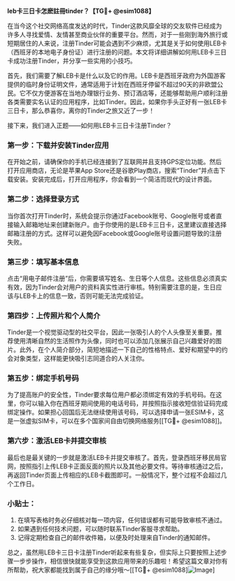 **leb卡三日卡怎麽註冊tinder？【TG💪+ @esim1088】**

在当今这个社交网络高度发达的时代，Tinder这款风靡全球的交友软件已经成为许多人寻找爱情、友情甚至商业伙伴的重要平台。然而，对于一些刚到海外旅行或短期居住的人来说，注册Tinder可能会遇到不少麻烦，尤其是关于如何使用LEB卡（西班牙的本地电子身份证）进行注册的问题。本文将详细讲解如何用LEB卡三日卡成功注册Tinder，并分享一些实用的小技巧。

首先，我们需要了解LEB卡是什么以及它的作用。LEB卡是西班牙政府为外国游客提供的临时身份证明文件，通常适用于计划在西班牙停留不超过90天的非欧盟公民。它不仅方便游客在当地办理银行业务、预订酒店等，还能够帮助用户顺利注册各类需要实名认证的应用程序，比如Tinder。因此，如果你手头正好有一张LEB卡三日卡，那么恭喜你，离你的Tinder之旅又近了一步！

接下来，我们进入正题——如何用LEB卡三日卡注册Tinder？

### 第一步：下载并安装Tinder应用

在开始之前，请确保你的手机已经连接到了互联网并且支持GPS定位功能。然后打开应用商店，无论是苹果App Store还是谷歌Play商店，搜索“Tinder”并点击下载安装。安装完成后，打开应用程序，你会看到一个简洁而现代的设计界面。

### 第二步：选择登录方式

当你首次打开Tinder时，系统会提示你通过Facebook账号、Google账号或者直接输入邮箱地址来创建新账户。由于你使用的是LEB卡三日卡，这里建议直接选择邮箱注册的方式。这样可以避免因Facebook或Google账号设置问题导致的注册失败。

### 第三步：填写基本信息

点击“用电子邮件注册”后，你需要填写姓名、生日等个人信息。这些信息必须真实有效，因为Tinder会对用户的资料真实性进行审核。特别需要注意的是，生日应该与LEB卡上的信息一致，否则可能无法完成验证。

### 第四步：上传照片和个人简介

Tinder是一个视觉驱动型的社交平台，因此一张吸引人的个人头像至关重要。推荐使用清晰自然的生活照作为头像，同时也可以添加几张展示自己兴趣爱好的图片。此外，在个人简介部分，简短地描述一下自己的性格特点、爱好和期望中的约会对象类型，这样能更快吸引志同道合的人关注你。

### 第五步：绑定手机号码

为了提高账户的安全性，Tinder要求每位用户都必须绑定有效的手机号码。在这里，你可以输入你在西班牙期间使用的电话号码，并按照指示接收短信验证码完成绑定操作。如果担心回国后无法继续使用该号码，可以选择申请一张ESIM卡，这是一张虚拟SIM卡，可以在多个国家间自由切换网络服务[[TG💪+ @esim1088]]。

### 第六步：激活LEB卡并提交审核

最后也是最关键的一步就是激活LEB卡并提交审核了。首先，登录西班牙移民局官网，按照指引上传LEB卡正面反面的照片以及其他必要文件。等待审核通过之后，再返回Tinder页面上传相应的LEB卡截图即可。一般情况下，整个过程不会超过几个工作日。

### 小贴士：

1. 在填写表格时务必仔细核对每一项内容，任何错误都有可能导致审核不通过。
2. 如果遇到任何技术问题，可以随时联系Tinder客服寻求帮助。
3. 记得定期检查自己的邮件收件箱，以便及时处理来自Tinder的通知邮件。

总之，虽然用LEB卡三日卡注册Tinder听起来有些复杂，但实际上只要按照上述步骤一步步操作，相信很快就能享受到这款应用带来的乐趣啦！希望这篇文章对你有所帮助，祝大家都能找到属于自己的缘分哦～[[TG💪+ @esim1088]![Image](https://i.postimg.cc/4NQfJmqS/Snipaste-2025-05-13-00-14-12.png)]